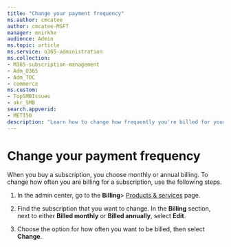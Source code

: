 ```yaml
---
title: "Change your payment frequency"
ms.author: cmcatee
author: cmcatee-MSFT
manager: mnirkhe
audience: Admin
ms.topic: article
ms.service: o365-administration
ms.collection: 
- M365-subscription-management
- Adm_O365
- Adm_TOC
- commerce
ms.custom:
- TopSMBIssues
- okr_SMB
search.appverid:
- MET150
description: "Learn how to change how frequently you're billed for your business subscription."
---
```


# Change your payment frequency

When you buy a subscription, you choose monthly or annual billing. To change how often you are billing for a subscription, use the following steps.

1. In the admin center, go to the **Billing**\> <a href="https://go.microsoft.com/fwlink/p/?linkid=842054" target="_blank">Products & services</a> page.

2. Find the subscription that you want to change. In the **Billing** section, next to either **Billed monthly** or **Billed annually**, select **Edit**.

3. Choose the option for how often you want to be billed, then select **Change**.